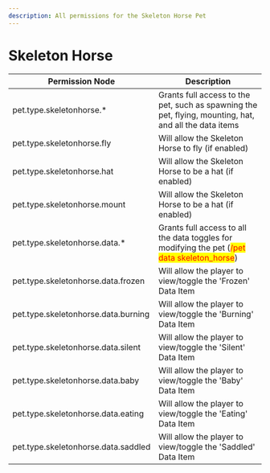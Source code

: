 ```yaml
---
description: All permissions for the Skeleton Horse Pet
---
```


# Skeleton Horse
| Permission Node | Description |
| - | - |
| pet.type.skeletonhorse.* | Grants full access to the pet, such as spawning the pet, flying, mounting, hat, and all the data items |
| pet.type.skeletonhorse.fly | Will allow the Skeleton Horse to fly (if enabled) |
| pet.type.skeletonhorse.hat | Will allow the Skeleton Horse to be a hat (if enabled) |
| pet.type.skeletonhorse.mount | Will allow the Skeleton Horse to be a hat (if enabled) |
| pet.type.skeletonhorse.data.* | Grants full access to all the data toggles for modifying the pet (<mark style="color:red;">/pet data skeleton_horse</mark>) |
| pet.type.skeletonhorse.data.frozen | Will allow the player to view/toggle the 'Frozen' Data Item |
| pet.type.skeletonhorse.data.burning | Will allow the player to view/toggle the 'Burning' Data Item |
| pet.type.skeletonhorse.data.silent | Will allow the player to view/toggle the 'Silent' Data Item |
| pet.type.skeletonhorse.data.baby | Will allow the player to view/toggle the 'Baby' Data Item |
| pet.type.skeletonhorse.data.eating | Will allow the player to view/toggle the 'Eating' Data Item |
| pet.type.skeletonhorse.data.saddled | Will allow the player to view/toggle the 'Saddled' Data Item |

